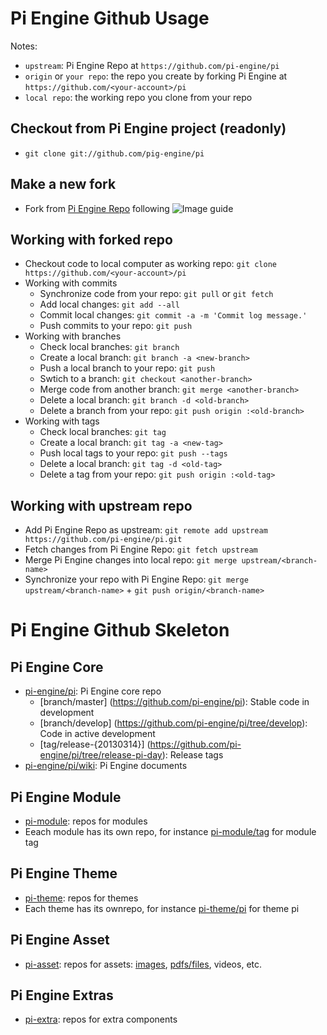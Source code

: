 Pi Engine Github Usage
======================

Notes:
* ```upstream```: Pi Engine Repo at ```https://github.com/pi-engine/pi```
* ```origin``` or ```your repo```: the repo you create by forking Pi Engine at ```https://github.com/<your-account>/pi```
* ```local repo```: the working repo you clone from your repo 

Checkout from Pi Engine project (readonly)
------------------------------------------
* ```git clone git://github.com/pig-engine/pi```

Make a new fork
---------------
* Fork from [Pi Engine Repo](https://github.com/pi-engine/pi) following ![Image guide](https://raw.github.com/pi-asset/image/master/git-fork.png)


Working with forked repo
------------------------
* Checkout code to local computer as working repo: ```git clone https://github.com/<your-account>/pi```
* Working with commits
  * Synchronize code from your repo: ```git pull``` or ```git fetch```
  * Add local changes: ```git add --all```
  * Commit local changes: ```git commit -a -m 'Commit log message.'```
  * Push commits to your repo: ```git push```
* Working with branches
  * Check local branches: ```git branch```
  * Create a local branch: ```git branch -a <new-branch>```
  * Push a local branch to your repo: ```git push```
  * Swtich to a branch: ```git checkout <another-branch>```
  * Merge code from another branch: ```git merge <another-branch>```
  * Delete a local branch: ```git branch -d <old-branch>```
  * Delete a branch from your repo: ```git push origin :<old-branch>```
* Working with tags
  * Check local branches: ```git tag```
  * Create a local branch: ```git tag -a <new-tag>```
  * Push local tags to your repo: ```git push --tags```
  * Delete a local branch: ```git tag -d <old-tag>```
  * Delete a tag from your repo: ```git push origin :<old-tag>```

Working with upstream repo
--------------------------
* Add Pi Engine Repo as upstream: ```git remote add upstream https://github.com/pi-engine/pi.git```
* Fetch changes from Pi Engine Repo: ```git fetch upstream```
* Merge Pi Engine changes into local repo: ```git merge upstream/<branch-name>```
* Synchronize your repo with Pi Engine Repo: ```git merge upstream/<branch-name>``` + ```git push origin/<branch-name>```


Pi Engine Github Skeleton
=========================

Pi Engine Core
----------------
* [pi-engine/pi](https://github.com/pi-engine/pi): Pi Engine core repo
  * [branch/master] (https://github.com/pi-engine/pi): Stable code in development
  * [branch/develop] (https://github.com/pi-engine/pi/tree/develop): Code in active development
  * [tag/release-{20130314}] (https://github.com/pi-engine/pi/tree/release-pi-day): Release tags
* [pi-engine/pi/wiki](https://github.com/pi-engine/pi/wiki): Pi Engine documents


Pi Engine Module
----------------
* [pi-module](https://github.com/pi-module): repos for modules
* Eeach module has its own repo, for instance [pi-module/tag](https://github.com/pi-module/tag) for module tag

Pi Engine Theme
---------------
* [pi-theme](https://github.com/pi-theme): repos for themes
* Each theme has its ownrepo, for instance [pi-theme/pi](https://github.com/pi-theme/pi) for theme pi

Pi Engine Asset
---------------
* [pi-asset](https://github.com/pi-asset): repos for assets: [images](https://github.com/pi-asset/image), [pdfs/files](https://github.com/pi-asset/file), videos, etc.
 
Pi Engine Extras
----------------
* [pi-extra](https://github.com/pi-extra): repos for extra components
